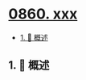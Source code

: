 # [0860. xxx](https://github.com/Tdahuyou/TNotes.leetcode/tree/main/notes/0860.%20xxx)

<!-- region:toc -->

- [1. 📝 概述](#1--概述)

<!-- endregion:toc -->

## 1. 📝 概述
